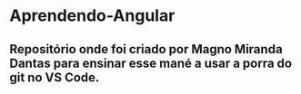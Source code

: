 # Aprendendo-Angular

## Repositório onde foi criado por Magno Miranda Dantas para ensinar esse mané a usar a porra do git no VS Code.
